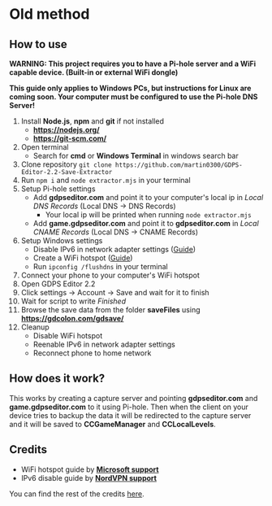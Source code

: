 # Old method

## How to use

**WARNING: This project requires you to have a Pi-hole server and a WiFi capable device. (Built-in or external WiFi dongle)**

**This guide only applies to Windows PCs, but instructions for Linux are coming soon. Your computer must be configured to use the Pi-hole DNS Server!**

1. Install **Node.js**, **npm** and **git** if not installed
    - **https://nodejs.org/**
    - **https://git-scm.com/**
2. Open terminal
    - Search for **cmd** or **Windows Terminal** in windows search bar
3. Clone repository
   `git clone https://github.com/martin0300/GDPS-Editor-2.2-Save-Extractor`
4. Run `npm i` and `node extractor.mjs` in your terminal
5. Setup Pi-hole settings
    - Add **gdpseditor.com** and point it to your computer's local ip in _Local DNS Records_ (Local DNS -> DNS Records)
        - Your local ip will be printed when running `node extractor.mjs`
    - Add **game.gdpseditor.com** and point it to **gdpseditor.com** in _Local CNAME Records_ (Local DNS -> CNAME Records)
6. Setup Windows settings
    - Disable IPv6 in network adapter settings ([Guide](https://support.nordvpn.com/hc/en-us/articles/19919186892305-How-to-disable-IPv6-on-Windows))
    - Create a WiFi hotspot ([Guide](https://support.microsoft.com/en-us/windows/use-your-windows-pc-as-a-mobile-hotspot-c89b0fad-72d5-41e8-f7ea-406ad9036b85))
    - Run `ipconfig /flushdns` in your terminal
7. Connect your phone to your computer's WiFi hotspot
8. Open GDPS Editor 2.2
9. Click settings -> Account -> Save and wait for it to finish
10. Wait for script to write _Finished_
11. Browse the save data from the folder **saveFiles** using **https://gdcolon.com/gdsave/**
12. Cleanup
    - Disable WiFi hotspot
    - Reenable IPv6 in network adapter settings
    - Reconnect phone to home network

## How does it work?

This works by creating a capture server and pointing **gdpseditor.com** and **game.gdpseditor.com** to it using Pi-hole. Then when the client on your device tries to backup the data it will be redirected to the capture server and it will be saved to **CCGameManager** and **CCLocalLevels**.

## Credits

-   WiFi hotspot guide by **[Microsoft support](https://support.microsoft.com)**
-   IPv6 disable guide by **[NordVPN support](https://support.nordvpn.com/)**

You can find the rest of the credits [here](https://github.com/martin0300/GDPS-Editor-2.2-Save-Extractor?tab=readme-ov-file#credits).
